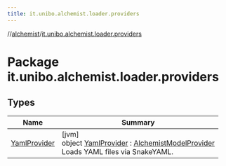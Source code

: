 ```yaml
---
title: it.unibo.alchemist.loader.providers
---
```

//[alchemist](../../index.html)/[it.unibo.alchemist.loader.providers](index.html)



# Package it.unibo.alchemist.loader.providers



## Types


| Name | Summary |
|---|---|
| [YamlProvider](-yaml-provider/index.html) | [jvm]<br>object [YamlProvider](-yaml-provider/index.html) : [AlchemistModelProvider](../it.unibo.alchemist.loader/-alchemist-model-provider/index.html)<br>Loads YAML files via SnakeYAML. |

